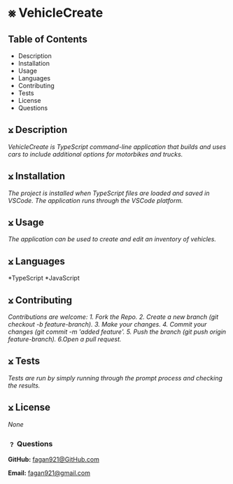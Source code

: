 # ⨳ VehicleCreate

## Table of Contents
- Description
- Installation
- Usage
- Languages
- Contributing
- Tests
- License
- Questions
  
## ⨲ Description
  *VehicleCreate is TypeScript command-line application that builds and uses cars to include additional options for motorbikes and trucks.*
  
## ⨲ Installation
  *The project is installed when TypeScript files are loaded and saved in VSCode. The application runs through the VSCode platform.*
  
## ⨲ Usage
  *The application can be used to create and edit an inventory of vehicles.*

## ⨲ Languages
  *TypeScript
  *JavaScript

## ⨲ Contributing
  *Contributions are welcome: 1. Fork the Repo. 2. Create a new branch (git checkout -b feature-branch). 3. Make your changes. 4. Commit your changes (git commit -m 'added feature'. 5. Push the branch (git push origin feature-branch). 6.Open a pull request.*
  
## ⨲ Tests
  *Tests are run by simply running through the prompt process and checking the results.*
  
## ⨲ License
  *None*

### ﹖ Questions

  **GitHub:** fagan921@GitHub.com

  **Email:** fagan921@gmail.com
